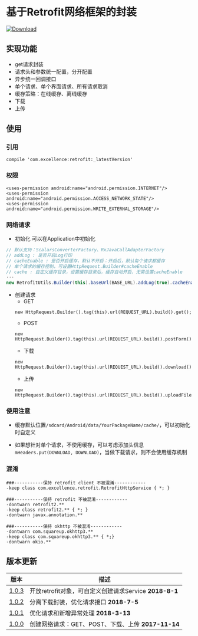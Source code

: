 # 基于Retrofit网络框架的封装

[![Download][icon_download]][download]

## 实现功能
* get请求封装
* 请求头和参数统一配置，分开配置
* 异步统一回调接口
* 单个请求、单个界面请求、所有请求取消
* 缓存策略：在线缓存、离线缓存
* 下载
* 上传

## 使用

### 引用
```
compile 'com.excellence:retrofit:_latestVersion'
```

### 权限
```
<uses-permission android:name="android.permission.INTERNET"/>
<uses-permission android:name="android.permission.ACCESS_NETWORK_STATE"/>
<uses-permission android:name="android.permission.WRITE_EXTERNAL_STORAGE"/>
```

### 网络请求

* 初始化
可以在Application中初始化
```java
// 默认支持：ScalarsConverterFactory、RxJavaCallAdapterFactory
// addLog : 是否开启Log打印
// cacheEnable : 是否开启缓存，默认不开启：开启后，默认每个请求都缓存
// 单个请求的缓存控制，可设置HttpRequest.Builder#cacheEnable
// cache : 自定义缓存目录，设置缓存目录后，缓存自动开启，无需设置cacheEnable
···
new RetrofitUtils.Builder(this).baseUrl(BASE_URL).addLog(true).cacheEnable(true).build();
```

* 创建请求
    * GET
    ```
    new HttpRequest.Builder().tag(this).url(REQUEST_URL).build().get();
    ```
    * POST
    ```
    new HttpRequest.Builder().tag(this).url(REQUEST_URL).build().postForm();
    ```
    * 下载
    ```
    new HttpRequest.Builder().tag(this).url(REQUEST_URL).build().download();
    ```
    * 上传
    ```
    new HttpRequest.Builder().tag(this).url(REQUEST_URL).build().uploadFile();
    ```

### 使用注意

* 缓存默认位置`/sdcard/Android/data/YourPackageName/cache/`，可以初始化时自定义

* 如果想针对单个请求，不使用缓存，可以考虑添加头信息`mHeaders.put(DOWNLOAD, DOWNLOAD)`，当做下载请求，则不会使用缓存机制

### 混淆

```
###-----------保持 retrofit client 不被混淆------------
-keep class com.excellence.retrofit.RetrofitHttpService { *; }

###-----------保持 retrofit 不被混淆------------
-dontwarn retrofit2.**
-keep class retrofit2.** { *; }
-dontwarn javax.annotation.**

###-----------保持 okhttp 不被混淆------------
-dontwarn com.squareup.okhttp3.**
-keep class com.squareup.okhttp3.** { *;}
-dontwarn okio.**
```

## 版本更新

| 版本 | 描述 |
| --- | ---- |
| [1.0.3][RetrofitClient1.0.3] | 开放retrofit对象，可自定义创建请求Service **2018-8-1** |
| [1.0.2][RetrofitClient1.0.2] | 分离下载封装，优化请求接口 **2018-7-5** |
| [1.0.1][RetrofitClient1.0.1] | 优化请求和新增异常处理 **2018-3-13** |
| [1.0.0][RetrofitClient1.0.0] | 创建网络请求：GET、POST、下载、上传 **2017-11-14** |

<!-- 网站链接 -->

[download]:https://bintray.com/veizhang/maven/retrofit/_latestVersion "Latest version"

<!-- 图片链接 -->

[icon_download]:https://api.bintray.com/packages/veizhang/maven/retrofit/images/download.svg

<!-- 版本 -->

[RetrofitClient1.0.3]:https://bintray.com/veizhang/maven/retrofit/1.0.3
[RetrofitClient1.0.2]:https://bintray.com/veizhang/maven/retrofit/1.0.2
[RetrofitClient1.0.1]:https://bintray.com/veizhang/maven/retrofit/1.0.1
[RetrofitClient1.0.0]:https://bintray.com/veizhang/maven/retrofit/1.0.0


<!--

post请求 rxjava 写法

同步请求、异步请求：部分请求，下载没有做

下载断点、下载进度：https://www.jianshu.com/p/8a67302a3377 （不一定重写，哪种方便用哪种）重写ResponseBody的方式、https://www.jianshu.com/p/982a005de665 https://blog.csdn.net/ljd2038/article/details/51189334

上传断点、进度

批量上传

图文上传

New：

参数不能为空，要么设置""，否则会报错：java.lang.IllegalArgumentException: Query map contained null value for key

处理异常时，根据是否开启缓存配置，来处理，有可能网页返回的就是空

-->